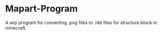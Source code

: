 # Mapart-Program

A wip program for converting .png files to .nbt files for structure block in minecraft.
